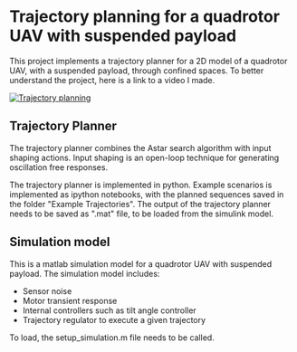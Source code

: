 # Trajectory planning for a quadrotor UAV with suspended payload
This project implements a trajectory planner for a 2D model of a quadrotor UAV, with a suspended payload, through confined spaces. To better understand the project, here is a link to a video I made.

[![Trajectory planning](https://img.youtube.com/vi/YTAeVl-ViNA/0.jpg)](https://www.youtube.com/watch?v=YTAeVl-ViNA)



## Trajectory Planner
The trajectory planner combines the Astar search algorithm with input shaping actions. Input shaping is an open-loop technique for generating oscillation free responses.

The trajectory planner is implemented in python. Example scenarios is implemented as ipython notebooks, with the planned sequences saved in the folder "Example Trajectories". The output of the trajectory planner needs to be saved as ".mat" file, to be loaded from the simulink model.

## Simulation model

This is a matlab simulation model for a quadrotor UAV with suspended payload. The simulation model includes:
- Sensor noise 
- Motor transient response
- Internal controllers such as tilt angle controller
- Trajectory regulator to execute a given trajectory

To load, the setup_simulation.m file needs to be called.
